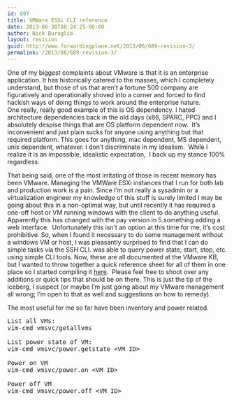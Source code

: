 ```yaml
---
id: 697
title: VMWare ESXi CLI reference
date: 2013-06-30T08:24:25-06:00
author: Nick Buraglio
layout: revision
guid: http://www.forwardingplane.net/2013/06/689-revision-3/
permalink: /2013/06/689-revision-3/
---
```

One of my biggest complaints about VMware is that it is an enterprise application. It has historically catered to the masses, which I completely understand, but those of us that aren&#8217;t a fortune 500 company are figuratively and operationally shoved into a corner and forced to find hackish ways of doing things to work around the enterprise nature.  
One really, really good example of this is OS dependency. I hated architecture dependencies back in the old days (x86, SPARC, PPC) and I absolutely despise things that are OS platform dependent now.  It&#8217;s inconvenient and just plain sucks for anyone using anything but that required platform. This goes for anything, mac dependent, MS dependent, unix dependent, whatever. I don&#8217;t discriminate in my idealism.  While I realize it is an impossible, idealistic expectation,  I back up my stance 100% regardless.

That being said, one of the most irritating of those in recent memory has been VMware. Managing the VMWare ESXi instances that I run for both lab and production work is a pain. Since I&#8217;m not really a sysadmin or a virtualization engineer my knowledge of this stuff is surely limited I may be going about this in a non-optimal way, but until recently it has required a one-off host or VM running windows with the client to do anything useful. Apparently this has changed with the pay version in 5.something adding a web interface.  Unfortunately this isn&#8217;t an option at this time for me, it&#8217;s cost prohibitive. So, when I found it necessary to do some management without a windows VM or host, I was pleasantly surprised to find that I can do simple tasks via the SSH CLI. was able to query power state, start, stop, etc. using simple CLI tools. Now, these are all documented at the VMware KB, but I wanted to throw together a quick reference sheet for all of them in one place so I started compiling it <a href="http://www.forwardingplane.net/unix/vmware-esxi-cli-reference/" target="_blank">here</a>.  Please feel free to shoot over any additions or quick tips that should be on there. This is just the tip of the iceberg, I suspect (or maybe I&#8217;m just going about my VMware management all wrong; I&#8217;m open to that as well and suggestions on how to remedy).

The most useful for me so far have been inventory and power related.

<pre>List all VMs:
vim-cmd vmsvc/getallvms

List power state of VM:
vim-cmd vmsvc/power.getstate &lt;VM ID&gt;

Power on VM
vim-cmd vmsvc/power.on &lt;VM ID&gt;

Power off VM
vim-cmd vmsvc/power.off &lt;VM ID&gt;

</pre>